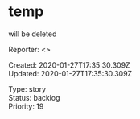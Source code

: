 # temp

will be deleted

Reporter:  <>  

Created: 2020-01-27T17:35:30.309Z  
Updated: 2020-01-27T17:35:30.309Z

Type: story  
Status: backlog  
Priority: 19
